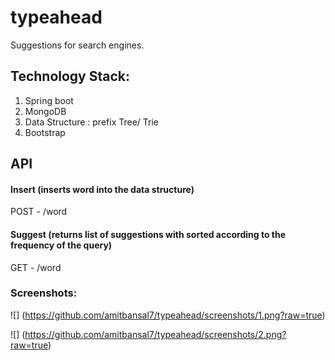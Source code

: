 # typeahead

Suggestions for search engines.

## Technology Stack:

1. Spring boot
2. MongoDB
3. Data Structure : prefix Tree/ Trie
4. Bootstrap

## API


#### Insert (inserts word into the data structure)
POST - /word


#### Suggest (returns list of suggestions with sorted according to the frequency of the query)
GET - /word 

### Screenshots:


![] (https://github.com/amitbansal7/typeahead/screenshots/1.png?raw=true)


![] (https://github.com/amitbansal7/typeahead/screenshots/2.png?raw=true)

